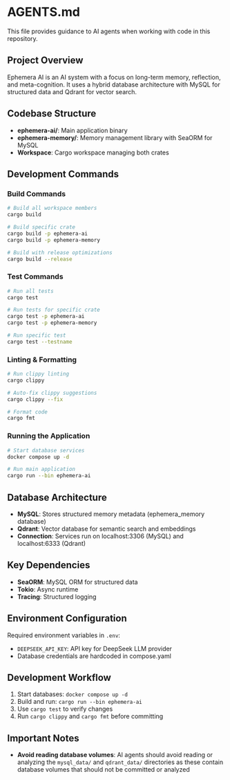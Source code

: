 # AGENTS.md

This file provides guidance to AI agents when working with code in this repository.

## Project Overview

Ephemera AI is an AI system with a focus on long-term memory, reflection, and meta-cognition. It uses a hybrid database architecture with MySQL for structured data and Qdrant for vector search.

## Codebase Structure

- **ephemera-ai/**: Main application binary
- **ephemera-memory/**: Memory management library with SeaORM for MySQL
- **Workspace**: Cargo workspace managing both crates

## Development Commands

### Build Commands
```bash
# Build all workspace members
cargo build

# Build specific crate
cargo build -p ephemera-ai
cargo build -p ephemera-memory

# Build with release optimizations
cargo build --release
```

### Test Commands
```bash
# Run all tests
cargo test

# Run tests for specific crate
cargo test -p ephemera-ai
cargo test -p ephemera-memory

# Run specific test
cargo test --testname
```

### Linting & Formatting
```bash
# Run clippy linting
cargo clippy

# Auto-fix clippy suggestions
cargo clippy --fix

# Format code
cargo fmt
```

### Running the Application
```bash
# Start database services
docker compose up -d

# Run main application
cargo run --bin ephemera-ai
```

## Database Architecture

- **MySQL**: Stores structured memory metadata (ephemera_memory database)
- **Qdrant**: Vector database for semantic search and embeddings
- **Connection**: Services run on localhost:3306 (MySQL) and localhost:6333 (Qdrant)

## Key Dependencies

- **SeaORM**: MySQL ORM for structured data
- **Tokio**: Async runtime
- **Tracing**: Structured logging

## Environment Configuration

Required environment variables in `.env`:
- `DEEPSEEK_API_KEY`: API key for DeepSeek LLM provider
- Database credentials are hardcoded in compose.yaml

## Development Workflow

1. Start databases: `docker compose up -d`
2. Build and run: `cargo run --bin ephemera-ai`
3. Use `cargo test` to verify changes
5. Run `cargo clippy` and `cargo fmt` before committing

## Important Notes

- **Avoid reading database volumes**: AI agents should avoid reading or analyzing the `mysql_data/` and `qdrant_data/` directories as these contain database volumes that should not be committed or analyzed
